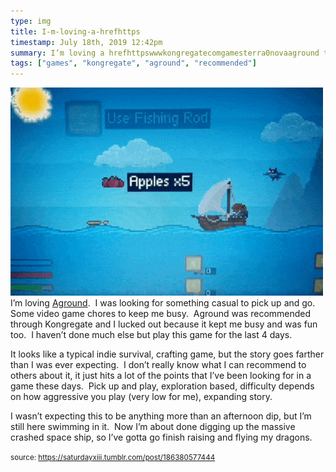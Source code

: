 ```yaml
---
type: img
title: I-m-loving-a-hrefhttps
timestamp: July 18th, 2019 12:42pm
summary: I’m loving a hrefhttpswwwkongregatecomgamesterra0novaaground targetblankAgrounda  I was looking for something casual to pick up anIt looks like a typical indie survival crafting game but the story goes farther than I was ever expecting  I don’t really know what I can recommend I wasn’t expecting this to be anything more than an afternoon dip but I’m still here swimming in it  Now I’m about done digging up the massive crashe
tags: ["games", "kongregate", "aground", "recommended"]
---
```

<img src="../media/186380577444.gif"/>
                                                                                          <div class="caption">
I’m loving <a href="https://www.kongregate.com/games/terra0nova/aground" target="_blank">Aground</a>.  I was looking for something casual to pick up and go.  Some video game chores to keep me busy.  Aground was recommended through Kongregate and I lucked out because it kept me busy and was fun too.  I haven’t done much else but play this game for the last 4 days.

It looks like a typical indie survival, crafting game, but the story goes farther than I was ever expecting.  I don’t really know what I can recommend to others about it, it just hits a lot of the points that I’ve been looking for in a game these days.  Pick up and play, exploration based, difficulty depends on how aggressive you play (very low for me), expanding story.

I wasn’t expecting this to be anything more than an afternoon dip, but I’m still here swimming in it.  Now I’m about done digging up the massive crashed space ship, so I’ve gotta go finish raising and flying my dragons.
 
                                    
                
                
                
                
                                
<small>source: https://saturdayxiii.tumblr.com/post/186380577444</small>